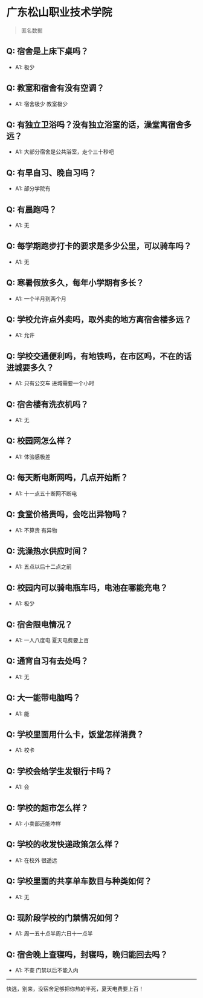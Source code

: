 # 广东松山职业技术学院
> 匿名数据
## Q: 宿舍是上床下桌吗？
- A1: 极少
## Q: 教室和宿舍有没有空调？
- A1: 宿舍极少 教室极少
## Q: 有独立卫浴吗？没有独立浴室的话，澡堂离宿舍多远？
- A1: 大部分宿舍是公共浴室，走个三十秒吧
## Q: 有早自习、晚自习吗？
- A1: 部分学院有
## Q: 有晨跑吗？
- A1: 无
## Q: 每学期跑步打卡的要求是多少公里，可以骑车吗？
- A1: 无
## Q: 寒暑假放多久，每年小学期有多长？
- A1: 一个半月到两个月
## Q: 学校允许点外卖吗，取外卖的地方离宿舍楼多远？
- A1: 允许
## Q: 学校交通便利吗，有地铁吗，在市区吗，不在的话进城要多久？
- A1: 只有公交车 进城需要一个小时
## Q: 宿舍楼有洗衣机吗？
- A1: 无
## Q: 校园网怎么样？
- A1: 体验感极差
## Q: 每天断电断网吗，几点开始断？
- A1: 十一点五十断网不断电
## Q: 食堂价格贵吗，会吃出异物吗？
- A1: 不算贵 有异物
## Q: 洗澡热水供应时间？
- A1: 五点以后十二点之前
## Q: 校园内可以骑电瓶车吗，电池在哪能充电？
- A1: 极少
## Q: 宿舍限电情况？
- A1: 一人八度电 夏天电费要上百
## Q: 通宵自习有去处吗？
- A1: 无
## Q: 大一能带电脑吗？
- A1: 能
## Q: 学校里面用什么卡，饭堂怎样消费？
- A1: 校卡
## Q: 学校会给学生发银行卡吗？
- A1: 会
## Q: 学校的超市怎么样？
- A1: 小卖部还能咋样
## Q: 学校的收发快递政策怎么样？
- A1: 在校外 很遥远
## Q: 学校里面的共享单车数目与种类如何？
- A1: 无
## Q: 现阶段学校的门禁情况如何？
- A1: 周一五十点半周六日十一点半
## Q: 宿舍晚上查寝吗，封寝吗，晚归能回去吗？
- A1: 不查 门禁以后不能入内
***
快逃，别来，没宿舍足够把你热的半死，夏天电费要上百！
